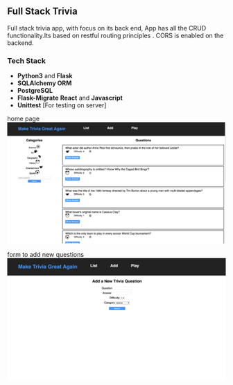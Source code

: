 
## Full Stack Trivia

Full stack trivia app, with focus on its back end, App has all the CRUD functionality.Its based on restful routing principles . CORS is enabled on the backend. 

### Tech Stack

* **Python3** and **Flask** 
* **SQLAlchemy ORM** 
* **PostgreSQL** 
* **Flask-Migrate** 
**React** and **Javascript** 
* **Unittest** [For testing on server]

home page
![home.png](home.png)

form to add new questions
![add.png](add.png)
